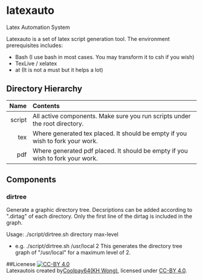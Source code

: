 # latexauto
Latex Automation System

Latexauto is a set of latex script generation tool. The environment prerequisites includes:
- Bash (I use bash in most cases. You may transform it to csh if you wish)
- TexLive / xelatex
- at (It is not a must but it helps a lot)

## Directory Hierarchy
|Name | Contents|
|----:|:--------|
|script| All active components. Make sure you run scripts under the root directory.|
|tex| Where generated tex placed. It should be empty if you wish to fork your work.|
|pdf| Where generated pdf placed. It should be empty if you wish to fork your work.|

## Components
### dirtree
Generate a graphic directory tree. Decsriptions can be added according to ".dirtag" of each directory. 
Only the first line of the dirtag is included in the graph. 

Usage: ./script/dirtree.sh directory max-level

- e.g. ./script/dirtree.sh /usr/local 2
This generates the directory tree graph of "/usr/local" for a maximum level of 2.



##Licenese
<a rel="license" href="http://creativecommons.org/licenses/by/4.0/"><img alt="CC-BY 4.0" style="border-width:0" src="https://i.creativecommons.org/l/by/4.0/88x31.png" /></a><br /><span xmlns:dct="http://purl.org/dc/terms/" property="dct:title">Latexauto</span>is created by<a xmlns:cc="http://creativecommons.org/ns#" href="https://github.com/coolpay64/" property="cc:attributionName" rel="cc:attributionURL">Coolpay64(KH Wong)</a>, licensed under <a rel="license" href="http://creativecommons.org/licenses/by/4.0/">CC-BY 4.0</a>.<br />
